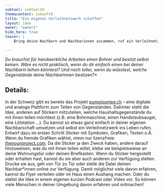 ```yaml
---
subtool: subtool10
themacontent: zukunft9
title: "Ein eigenes Verleihnetzwerk schaffen"
layout: idee
owner: "owner1"
hide_hero: true
teaser: |
    Bring deine Nachbarn und Nachbarinnen zusammen, ruf ein Verleihnetzwerk ins Leben und teile Gegenstände.

---
```


*Du brauchst für handwerkliche Arbeiten einen Bohrer und besitzt selbst keinen. Wäre es nicht praktisch, wenn du dir einfach einen bei deiner Nachbarin leihen könntest? Und noch toller, wenn du wüsstest, welche Gegenstände deine Nachbar*innen besitzen?*

## Details:
In der Schweiz gibt es bereits das Projekt [pumpipumpe.ch](https://www.pumpipumpe.ch/) – eine digitale und analoge Plattform zum Teilen von Gegenständen. Dahinter steht die Idee, anderen auf Stickern mitzuteilen, welche Haushaltsgegenstände du mit ihnen teilen möchtest (z.B. eine Bohrmaschine, einen Handstaubsauger, eine Lötstation …).
Du kannst so etwas ganz einfach in deiner eigenen Nachbarschaft umsetzen und selbst ein Verleihnetzwerk ins Leben rufen. Entwirf dazu im ersten Schritt Sticker mit Symbolen, Grafiken, Texten o.Ä. Wenn du fremde Grafiken wählst, nimm nur lizenzfreie: [thenounproject.com](https://thenounproject.com). Da die Sticker ja den Zweck haben, andere darauf hinzuweisen, was du mit ihnen teilen willst, klebe sie beispielsweise an deine Wohnungstür oder deinen Briefkasten.
Wenn du Sticker hergestellt oder erhalten hast, kannst du sie aber auch anderen zur Verfügung stellen. Drucke sie aus, geh von Tür zu Tür oder stelle die Datei deinen Nachbar*innen online zur Verfügung. Damit möglichst viele davon erfahren, kannst du Flyer verteilen oder im Haus einen Aushang machen. Oder du stellst die Idee in einem eigenen kurzen Podcast oder Video vor. So können viele Menschen in deiner Umgebung davon erfahren und mitmachen!